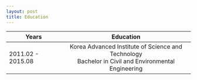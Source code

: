 ```yaml
---
layout: post
title: Education
---
```



| Years | Education |
|---|:---:|
| 2011.02 - 2015.08 | Korea Advanced Institute of Science and Technology </br> Bachelor in Civil and Environmental Engineering|
